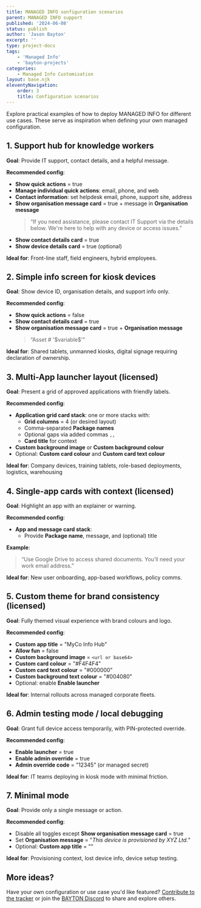 ```yaml
---
title: MANAGED INFO sonfiguration scenarios
parent: MANAGED INFO support
published: '2024-06-08'
status: publish
author: 'Jason Bayton'
excerpt: ''
type: project-docs
tags: 
    - 'Managed Info'
    - 'bayton-projects'
categories: 
    - Managed Info Customisation
layout: base.njk
eleventyNavigation: 
    order: 3
    title: Configuration scenarios
---
```


Explore practical examples of how to deploy MANAGED INFO for different use cases. These serve as inspiration when defining your own managed configuration.

## 1. Support hub for knowledge workers

**Goal**: Provide IT support, contact details, and a helpful message.

**Recommended config**:
- **Show quick actions** = true
- **Manage individual quick actions**: email, phone, and web
- **Contact information**: set helpdesk email, phone, support site, address
- **Show organisation message card** = true + message in **Organisation message**  
    > “If you need assistance, please contact IT Support via the details below. We're here to help with any device or access issues.”
- **Show contact details card** = true
- **Show device details card** = true (optional)

**Ideal for**: Front-line staff, field engineers, hybrid employees.

## 2. Simple info screen for kiosk devices

**Goal**: Show device ID, organisation details, and support info only.

**Recommended config**:
- **Show quick actions** = false
- **Show contact details card** = true
- **Show organisation message card** = true + **Organisation message**  
    > “Asset # '\$variable$'”

**Ideal for**: Shared tablets, unmanned kiosks, digital signage requiring declaration of ownership.

## 3. Multi-App launcher layout (licensed)

**Goal**: Present a grid of approved applications with friendly labels.

**Recommended config**:
- **Application grid card stack**: one or more stacks with:
  - **Grid columns** = 4 (or desired layout)
  - Comma-separated **Package names**
  - Optional gaps via added commas `,,`
  - **Card title** for context
- **Custom background image** or **Custom background colour**
- Optional: **Custom card colour** and **Custom card text colour**

**Ideal for**: Company devices, training tablets, role-based deployments, logistics, warehousing

## 4. Single-app cards with context (licensed)

**Goal**: Highlight an app with an explainer or warning.

**Recommended config**:
- **App and message card stack**:
  - Provide **Package name**, message, and (optional) title

**Example**:  
> “Use Google Drive to access shared documents. You’ll need your work email address.”

**Ideal for**: New user onboarding, app-based workflows, policy comms.

## 5. Custom theme for brand consistency (licensed)

**Goal**: Fully themed visual experience with brand colours and logo.

**Recommended config**:
- **Custom app title** = "MyCo Info Hub"
- **Allow fun** = false
- **Custom background image** = `<url or base64>`
- **Custom card colour** = "#F4F4F4"
- **Custom card text colour** = "#000000"
- **Custom background text colour** = "#004080"
- Optional: enable **Enable launcher**

**Ideal for**: Internal rollouts across managed corporate fleets.

## 6. Admin testing mode / local debugging

**Goal**: Grant full device access temporarily, with PIN-protected override.

**Recommended config**:
- **Enable launcher** = true
- **Enable admin override** = true
- **Admin override code** = "12345" (or managed secret)

**Ideal for**: IT teams deploying in kiosk mode with minimal friction.

## 7. Minimal mode

**Goal**: Provide only a single message or action.

**Recommended config**:
- Disable all toggles except **Show organisation message card** = true
- Set **Organisation message** = "<i>This device is provisioned by XYZ Ltd.</i>"
- Optional: **Custom app title** = ""

**Ideal for**: Provisioning context, lost device info, device setup testing.

## More ideas?

Have your own configuration or use case you'd like featured? [Contribute to the tracker](https://github.com/baytonorg/managed_info_tracker/issues/) or join the [BAYTON Discord](https://discord.gg/7VzRZWVkht) to share and explore others.